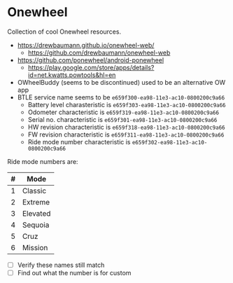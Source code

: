 # Onewheel

Collection of cool Onewheel resources.

- https://drewbaumann.github.io/onewheel-web/
  - https://github.com/drewbaumann/onewheel-web
- https://github.com/ponewheel/android-ponewheel
  - https://play.google.com/store/apps/details?id=net.kwatts.powtools&hl=en
- OWheelBuddy (seems to be discontinued) used to be an alternative OW app
- BTLE service name seems to be `e659f300-ea98-11e3-ac10-0800200c9a66`
  - Battery level charasteristic is `e659f303-ea98-11e3-ac10-0800200c9a66`
  - Odometer characteristic is `e659f319-ea98-11e3-ac10-0800200c9a66`
  - Serial no. characteristic is `e659f301-ea98-11e3-ac10-0800200c9a66`
  - HW revision characteristic is `e659f318-ea98-11e3-ac10-0800200c9a66`
  - FW revision characteristic is `e659f311-ea98-11e3-ac10-0800200c9a66`
  - Ride mode number characteristic is `e659f302-ea98-11e3-ac10-0800200c9a66`

Ride mode numbers are:

| # | Mode     |
|---|----------|
| 1 | Classic  |
| 2 | Extreme  |
| 3 | Elevated |
| 4 | Sequoia  |
| 5 | Cruz     |
| 6 | Mission  |

- [ ] Verify these names still match
- [ ] Find out what the number is for custom
